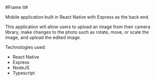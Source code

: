 #Frame It#

Mobile application built in React Native with Express as the back end.

This application will allow users to upload an image from their camera library, make changes to the photo such as rotate, move, or scale the image, and upload the edited image.

Technologies used:

- React Native
- Express
- NodeJS
- Typescript
